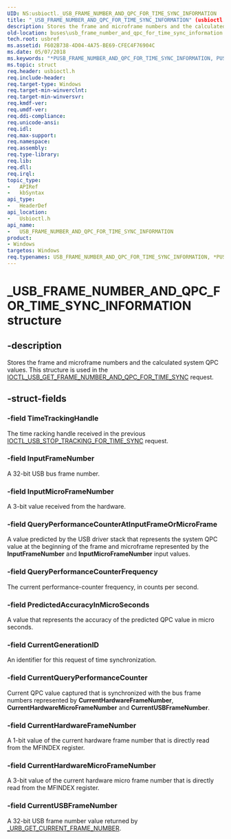```yaml
---
UID: NS:usbioctl._USB_FRAME_NUMBER_AND_QPC_FOR_TIME_SYNC_INFORMATION
title: "_USB_FRAME_NUMBER_AND_QPC_FOR_TIME_SYNC_INFORMATION" (usbioctl.h)
description: Stores the frame and microframe numbers and the calculated system QPC values. This structure is used in the IOCTL_USB_GET_FRAME_NUMBER_AND_QPC_FOR_TIME_SYNC request.
old-location: buses\usb_frame_number_and_qpc_for_time_sync_information.htm
tech.root: usbref
ms.assetid: F602B738-4D04-4A75-BE69-CFEC4F76904C
ms.date: 05/07/2018
ms.keywords: "*PUSB_FRAME_NUMBER_AND_QPC_FOR_TIME_SYNC_INFORMATION, PUSB_FRAME_NUMBER_AND_QPC_FOR_TIME_SYNC_INFORMATION, PUSB_FRAME_NUMBER_AND_QPC_FOR_TIME_SYNC_INFORMATION structure pointer [Buses], USB_FRAME_NUMBER_AND_QPC_FOR_TIME_SYNC_INFORMATION, USB_FRAME_NUMBER_AND_QPC_FOR_TIME_SYNC_INFORMATION structure [Buses], _USB_FRAME_NUMBER_AND_QPC_FOR_TIME_SYNC_INFORMATION, buses.usb_frame_number_and_qpc_for_time_sync_information, usbioctl/PUSB_FRAME_NUMBER_AND_QPC_FOR_TIME_SYNC_INFORMATION, usbioctl/USB_FRAME_NUMBER_AND_QPC_FOR_TIME_SYNC_INFORMATION"
ms.topic: struct
req.header: usbioctl.h
req.include-header: 
req.target-type: Windows
req.target-min-winverclnt: 
req.target-min-winversvr: 
req.kmdf-ver: 
req.umdf-ver: 
req.ddi-compliance: 
req.unicode-ansi: 
req.idl: 
req.max-support: 
req.namespace: 
req.assembly: 
req.type-library: 
req.lib: 
req.dll: 
req.irql: 
topic_type:
-	APIRef
-	kbSyntax
api_type:
-	HeaderDef
api_location:
-	Usbioctl.h
api_name:
-	USB_FRAME_NUMBER_AND_QPC_FOR_TIME_SYNC_INFORMATION
product:
- Windows
targetos: Windows
req.typenames: USB_FRAME_NUMBER_AND_QPC_FOR_TIME_SYNC_INFORMATION, *PUSB_FRAME_NUMBER_AND_QPC_FOR_TIME_SYNC_INFORMATION
---
```


# _USB_FRAME_NUMBER_AND_QPC_FOR_TIME_SYNC_INFORMATION structure


## -description


Stores the frame and microframe numbers and the calculated system QPC values. This structure is used in the <a href="https://msdn.microsoft.com/701A7ED2-F35F-4B6B-BC91-ADCF60E294D2">IOCTL_USB_GET_FRAME_NUMBER_AND_QPC_FOR_TIME_SYNC</a> request.


## -struct-fields




### -field TimeTrackingHandle

The time racking handle received in the previous <a href="https://msdn.microsoft.com/232AC14B-CE3C-44AC-9428-5594993CD749">IOCTL_USB_STOP_TRACKING_FOR_TIME_SYNC</a> request.


### -field InputFrameNumber

A 32-bit USB bus frame number. 


### -field InputMicroFrameNumber

A 3-bit value received from the hardware. 


### -field QueryPerformanceCounterAtInputFrameOrMicroFrame

A value predicted by the USB driver stack that represents the system QPC value at the beginning of the frame and microframe represented by the <b>InputFrameNumber</b> and <b>InputMicroFrameNumber</b> input values.  




### -field QueryPerformanceCounterFrequency

The current performance-counter frequency, in counts per second.


### -field PredictedAccuracyInMicroSeconds

A value that represents the accuracy of the predicted QPC value in micro seconds. 




### -field CurrentGenerationID

An identifier for this request of time synchronization. 


### -field CurrentQueryPerformanceCounter

Current QPC value captured that is synchronized with the bus frame numbers represented by <b>CurrentHardwareFrameNumber</b>, <b>CurrentHardwareMicroFrameNumber</b> and <b>CurrentUSBFrameNumber</b>. 



 



### -field CurrentHardwareFrameNumber

A 1-bit value of the current hardware frame number that is directly read  from the MFINDEX register. 




### -field CurrentHardwareMicroFrameNumber

A 3-bit value of the current hardware micro frame number that is  directly read from the MFINDEX register. 




### -field CurrentUSBFrameNumber

A 32-bit USB frame number value returned by <a href="https://msdn.microsoft.com/library/windows/hardware/ff540401">_URB_GET_CURRENT_FRAME_NUMBER</a>.

